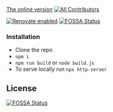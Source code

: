 [The online version](https://dgrammatiko.github.io/on-a-diet/)
[![All Contributors](https://img.shields.io/badge/all_contributors-2-orange.svg?style=flat-square)](#contributors)

[![Renovate enabled](https://img.shields.io/badge/renovate-enabled-brightgreen.svg)](https://renovatebot.com/)
[![FOSSA Status](https://app.fossa.io/api/projects/git%2Bgithub.com%2Fdgrammatiko%2Fon-a-diet.svg?type=shield)](https://app.fossa.io/projects/git%2Bgithub.com%2Fdgrammatiko%2Fon-a-diet?ref=badge_shield)

### Installation


- Clone the repo
- `npm i`
- `npm run build` or `node build.js`
- To serve locally run `npx http-server`



## License
[![FOSSA Status](https://app.fossa.io/api/projects/git%2Bgithub.com%2Fdgrammatiko%2Fon-a-diet.svg?type=large)](https://app.fossa.io/projects/git%2Bgithub.com%2Fdgrammatiko%2Fon-a-diet?ref=badge_large)
